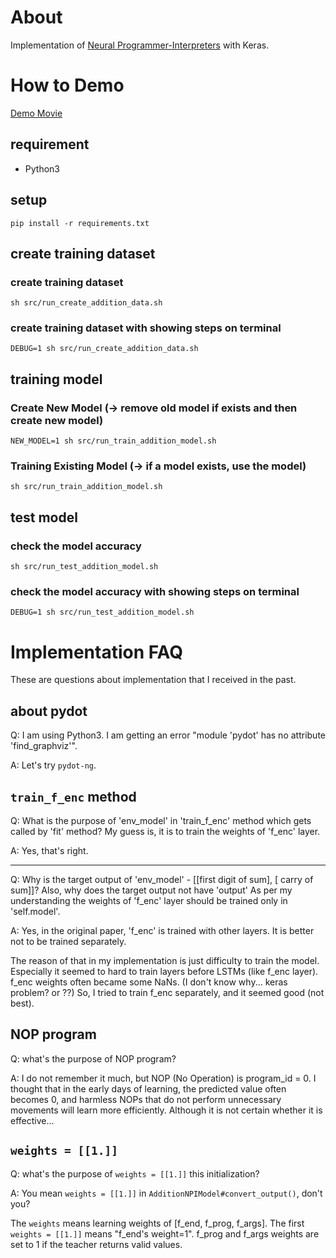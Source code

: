 About
=====

Implementation of [Neural Programmer-Interpreters](http://arxiv.org/abs/1511.06279) with Keras.

How to Demo
===========

[Demo Movie](https://youtu.be/s7PuBqwI2YA)

requirement
-----------

* Python3

setup
-----

```
pip install -r requirements.txt
```

create training dataset
-----------------------
### create training dataset
```
sh src/run_create_addition_data.sh
```

### create training dataset with showing steps on terminal
```
DEBUG=1 sh src/run_create_addition_data.sh
```

training model
------------------
### Create New Model (-> remove old model if exists and then create new model)
```
NEW_MODEL=1 sh src/run_train_addition_model.sh
```

### Training Existing Model (-> if a model exists, use the model)
```
sh src/run_train_addition_model.sh
```

test model
----------
### check the model accuracy
```
sh src/run_test_addition_model.sh
```

### check the model accuracy with showing steps on terminal
```
DEBUG=1 sh src/run_test_addition_model.sh
```

Implementation FAQ
==================
These are questions about implementation that I received in the past.

about pydot
-----------
Q: I am using Python3. I am getting an error "module 'pydot' has no attribute 'find_graphviz'".

A: Let's try `pydot-ng`. 
 
`train_f_enc` method
--------------------
Q: What is the purpose of 'env_model' in 'train_f_enc' method which gets called by 'fit' method? My guess is, it is to train the weights of 'f_enc' layer.

A: Yes, that's right.

----

Q: Why is the target output of 'env_model' - [[first digit of sum], [ carry of sum]]? 
Also, why does the target output not have 'output'
As per my understanding the weights of 'f_enc' layer should be trained only in 'self.model'.

A: Yes, in the original paper, 'f_enc' is trained with other layers. It is better not to be trained separately.

The reason of that in my implementation is just difficulty to train the model.
Especially it seemed to hard to train layers before LSTMs (like f_enc layer). 
f_enc weights often became some NaNs. (I don't know why... keras problem? or ??)
So, I tried to train f_enc separately, and it seemed good (not best).

NOP program
-----------
Q: what's the purpose of NOP program?

A: I do not remember it much, but NOP (No Operation) is program_id = 0.
I thought that in the early days of learning, the predicted value often becomes 0, and harmless NOPs that do not perform unnecessary movements will learn more efficiently.
Although it is not certain whether it is effective...

`weights = [[1.]]`
------------------

Q: what's the purpose of `weights = [[1.]]` this initialization?

A: You mean `weights = [[1.]]` in `AdditionNPIModel#convert_output()`, don't you?

The `weights` means learning weights of [f_end, f_prog, f_args].
The first `weights = [[1.]]` means "f_end's weight=1".
f_prog and f_args weights are set to 1 if the teacher returns valid values.